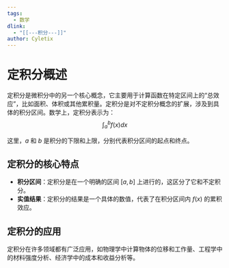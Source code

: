 ```yaml
---
tags: 
  - 数学
dlink:
  - "[[---积分---]]"
author: Cyletix
---
```

# 定积分概述

定积分是微积分中的另一个核心概念，它主要用于计算函数在特定区间上的“总效应”，比如面积、体积或其他累积量。定积分是对不定积分概念的扩展，涉及到具体的积分区间。数学上，定积分表示为：
$$∫_a^b​f(x)dx$$

这里，$a$ 和 $b$ 是积分的下限和上限，分别代表积分区间的起点和终点。

## 定积分的核心特点

- **积分区间**：定积分是在一个明确的区间 $[a, b]$ 上进行的，这区分了它和不定积分。
- **实值结果**：定积分的结果是一个具体的数值，代表了在积分区间内 $f(x)$ 的累积效应。

## 定积分的应用

定积分在许多领域都有广泛应用，如物理学中计算物体的位移和工作量、工程学中的材料强度分析、经济学中的成本和收益分析等。